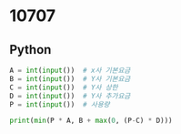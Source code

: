 # 10707

## Python

```python
A = int(input())  # x사 기본요금
B = int(input())  # Y사 기본요금
C = int(input())  # Y사 상한
D = int(input())  # Y사 추가요금
P = int(input())  # 사용량

print(min(P * A, B + max(0, (P-C) * D)))
```
